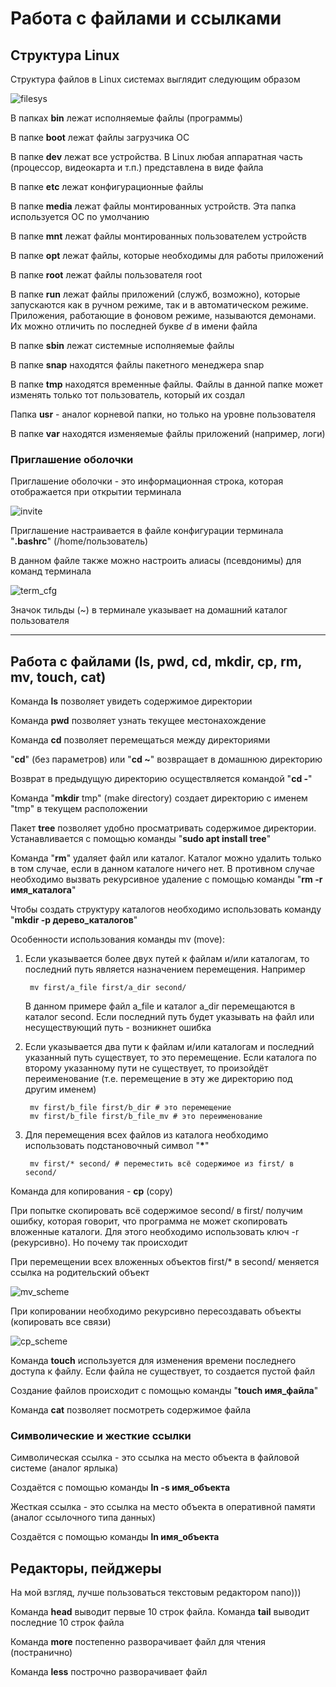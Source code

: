 # Работа с файлами и ссылками

## Структура Linux

Структура файлов в Linux системах выглядит следующим образом

![filesys](/img/filesystem.png "Файловая система")

В папках **bin** лежат исполняемые файлы (программы)

В папке **boot** лежат файлы загрузчика ОС

В папке **dev** лежат все устройства. В Linux любая аппаратная часть (процессор, видеокарта и т.п.) представлена в виде файла

В папке **etc** лежат конфигурационные файлы

В папке **media** лежат файлы монтированных устройств. Эта папка используется ОС по умолчанию

В папке **mnt** лежат файлы монтированных пользователем устройств

В папке **opt** лежат файлы, которые необходимы для работы приложений

В папке **root** лежат файлы пользователя root

В папке **run** лежат файлы приложений (служб, возможно), которые запускаются как в ручном режиме, так и в автоматическом режиме. Приложения, работающие в фоновом режиме, называются демонами. Их можно отличить по последней букве *d* в имени файла

В папке **sbin** лежат системные исполняемые файлы

В папке **snap** находятся файлы пакетного менеджера snap

В папке **tmp** находятся временные файлы. Файлы в данной папке может изменять только тот пользователь, который их создал

Папка **usr** - аналог корневой папки, но только на уровне пользователя

В папке **var** находятся изменяемые файлы приложений (например, логи)

### Приглашение оболочки

Приглашение оболочки - это информационная строка, которая отображается при открытии терминала

![invite](/img/invite.png "Приглашение оболочки")

Приглашение настраивается в файле конфигурации терминала "**.bashrc**" (/home/пользователь)

В данном файле также можно настроить алиасы (псевдонимы) для команд терминала

![term_cfg](/img/term_cfg.png "Настройки терминала")

Значок тильды (~) в терминале указывает на домашний каталог пользователя

---

## Работа с файлами (ls, pwd, cd, mkdir, cp, rm, mv, touch, cat)

Команда **ls** позволяет увидеть содержимое директории

Команда **pwd** позволяет узнать текущее местонахождение

Команда **cd** позволяет перемещаться между директориями

"**cd**" (без параметров) или "**cd ~**" возвращает в домашнюю директорию

Возврат в предыдущую директорию осуществляется командой "**cd -**"

Команда "**mkdir** tmp" (make directory) создает директорию c именем "tmp" в текущем расположении

Пакет **tree** позволяет удобно просматривать содержимое директории. Устанавливается с помощью команды "**sudo apt install tree**"

Команда "**rm**" удаляет файл или каталог. Каталог можно удалить только в том случае, если в данном каталоге ничего нет. В противном случае необходимо вызвать рекурсивное удаление с помощью команды "**rm -r имя_каталога**"

Чтобы создать структуру каталогов необходимо использовать команду "**mkdir -p дерево_каталогов**"

Особенности использования команды mv (move):
1. Если указывается более двух путей к файлам и/или каталогам, то последний путь является назначением перемещения. Например

        mv first/a_file first/a_dir second/

    В данном примере файл a_file и каталог a_dir перемещаются в каталог second. Если последний путь будет указывать на файл или несуществующий путь - возникнет ошибка

2. Если указывается два пути к файлам и/или каталогам и последний указанный путь существует, то это перемещение.
Если каталога по второму указанному пути не существует, то произойдёт переименование (т.е. перемещение в эту же директорию под другим именем)

        mv first/b_file first/b_dir # это перемещение
        mv first/b_file first/b_file_mv # это переименование
    
3. Для перемещения всех файлов из каталога необходимо использовать подстановочный символ "**\***"

        mv first/* second/ # переместить всё содержимое из first/ в second/


Команда для копирования - **cp** (copy)

При попытке скопировать всё содержимое second/ в first/ получим ошибку, которая говорит, что программа не может скопировать вложенные каталоги. Для этого необходимо использовать ключ -r (рекурсивно). Но почему так происходит

При перемещении всех вложенных объектов first/* в second/ меняется ссылка на родительский объект

![mv_scheme](/img/mv_scheme.png "Схема перемещения")

При копировании необходимо рекурсивно пересоздавать объекты (копировать все связи)

![cp_scheme](/img/cp_scheme.png "Схема копирования")

Команда **touch** используется для изменения времени последнего доступа к файлу. Если файла не существует, то создается пустой файл

Создание файлов происходит с помощью команды "**touch имя_файла**"

Команда **cat** позволяет посмотреть содержимое файла

### Символические и жесткие ссылки

Символическая ссылка - это ссылка на место объекта в файловой системе (аналог ярлыка)

Создаётся с помощью команды **ln -s имя_объекта**

Жесткая ссылка - это ссылка на место объекта в оперативной памяти (аналог ссылочного типа данных)

Создаётся с помощью команды **ln имя_объекта**

## Редакторы, пейджеры

На мой взгляд, лучше пользоваться текстовым редактором nano\)\)\)

Команда **head** выводит первые 10 строк файла. Команда **tail** выводит последние 10 строк файла

Команда **more** постепенно разворачивает файл для чтения (постранично)

Команда **less** построчно разворачивает файл